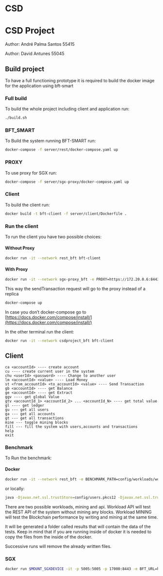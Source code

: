 # CSD

# CSD Project

Author: André Palma Santos 55415

Author: David Antunes 55045

## Build project

To have a full functioning prototype it is required to build the docker image for the application using bft-smart

### Full build

To build the whole project including client and application run:

```bash
./build.sh
```

### BFT_SMART

To Build the system running BFT-SMART run:

```bash
docker-compose -f server/rest/docker-compose.yaml up
```

### PROXY

To use proxy for SGX run:

```bash
docker-compose -f server/sgx-proxy/docker-compose.yaml up
```

### Client

To build the client run:

```bash
docker build -t bft-client -f server/client/Dockerfile .
```

### Run the client

To run the client you have two possible choices:

#### Without Proxy

```bash
docker run -it --network rest_bft bft-client
```

#### With Proxy

```bash
docker run -it --network sgx-proxy_bft -e PROXY=https://172.20.0.6:8443 bft-client
```
This way the sendTransaction request will go to the proxy instead of a replica

```bash
docker-compose up
```

In case you don’t docker-compose go to [https://docs.docker.com/compose/install/](https://docs.docker.com/compose/install/)

In the other terminal run the client:

```bash
docker run -it --network csdproject_bft bft-client
```

## Client

```                   
ca <accountId> ---- create account
cu ---- create current user in the system
chu <userId> <password> ---- Change to another user
lm <accountId> <value> ---- Load Money
st <from_accountId> <to_accountId> <value> ---- Send Transaction
gb <accountId> ---- get Balance
ge <accountId> ---- get Extract
ggv ---- get global Value
gtv <accountId_1> <accountId_2> ... <accountId_N> ---- get total value
gl ---- get ledger
gu --- get all users
ga --- get all accounts
gt --- get all transactions
mine --- toggle mining blocks
fill --- fill the system with users,accounts and transactions
help
exit
```


### Benchmark

To Run the benchmark:

#### Docker

```bash
docker run -it --network rest_bft -e BENCHMARK_PATH=config/workloads/workload.properties benchmark
```

or locally:

```bash
java -Djavax.net.ssl.trustStore=config/users.pkcs12 -Djavax.net.ssl.trustStorePassword=users -Dhttps.protocols=TLSv1.3 -Djavax.net.ssl.keyStoreType=pkcs12 -jar server/benchmark/build/libs/benchmark-0.0.1-SNAPSHOT.jar com.csd.blockneat.Main config/workloads/workload.properties
```

There are two possible workloads, mining and api.
Workload API will test the REST API of the system without mining any blocks.
Workload MINING will test the Blockchain performance by writing and mining at the same time.

It will be generated a folder called results that will contain the data of the tests. Keep in mind that if you are running inside of docker it is needed to copy the files from the inside of the docker.

Successive runs will remove the already written files.

### SGX

```bash
docker run $MOUNT_SGXDEVICE -it -p 5005:5005 -p 17000:8443 -e BFT_URL=https://54.36.163.65:8443 -e SPRING_PROFILES_ACTIVE=tls -e REPLICA_ID=4 -e KEYSTORE_PASSWORD=password -e SCONE_VERSION=1 -e SCONE_HEAP=4000M -e SCONE_LOG=7 -e SCONE_FORK=1 -e SCONE_MPROTECT=1 -e SCONE_ALLOW_DLOPEN=2 -e SCONE_ALPINE=1 -e SCONE_STACK=4M --mount type=tmpfs,destination=/tmp sgx
```